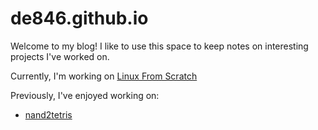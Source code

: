 # de846.github.io

Welcome to my blog! I like to use this space to keep notes on interesting projects I've worked on.

Currently, I'm working on [Linux From Scratch](LFS.md)

Previously, I've enjoyed working on:
- [nand2tetris](nand2tetris.md)
